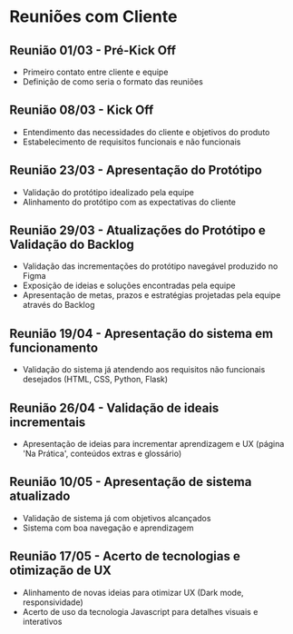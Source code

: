 # Reuniões com Cliente

## Reunião 01/03 - Pré-Kick Off
- Primeiro contato entre cliente e equipe
- Definição de como seria o formato das reuniões

## Reunião 08/03 - Kick Off
- Entendimento das necessidades do cliente e objetivos do produto
- Estabelecimento de requisitos funcionais e não funcionais

## Reunião 23/03 - Apresentação do Protótipo
- Validação do protótipo idealizado pela equipe 
- Alinhamento do protótipo com as expectativas do cliente

## Reunião 29/03 - Atualizações do Protótipo e Validação do Backlog
- Validação das incrementações do protótipo navegável produzido no Figma
- Exposição de ideias e soluções encontradas pela equipe
- Apresentação de metas, prazos e estratégias projetadas pela equipe através do Backlog

## Reunião 19/04 - Apresentação do sistema em funcionamento
- Validação do sistema já atendendo aos requisitos não funcionais desejados (HTML, CSS, Python, Flask)

## Reunião 26/04 - Validação de ideais incrementais
- Apresentação de ideias para incrementar aprendizagem e UX (página 'Na Prática', conteúdos extras e glossário)

## Reunião 10/05 - Apresentação de sistema atualizado
- Validação de sistema já com objetivos alcançados
- Sistema com boa navegação e aprendizagem

## Reunião 17/05 - Acerto de tecnologias e otimização de UX
- Alinhamento de novas ideias para otimizar UX (Dark mode, responsividade)
- Acerto de uso da tecnologia Javascript para detalhes visuais e interativos